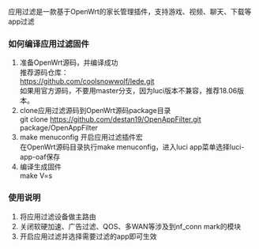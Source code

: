 
应用过滤是一款基于OpenWrt的家长管理插件，支持游戏、视频、聊天、下载等app过滤  
### 如何编译应用过滤固件
1. 准备OpenWrt源码，并编译成功  
   推荐源码仓库：  
   https://github.com/coolsnowwolf/lede.git  
   如果用官方源码，不要用master分支，因为luci版本不兼容，推荐18.06版本。  
2. clone应用过滤源码到OpenWrt源码package目录  
git clone https://github.com/destan19/OpenAppFilter.git package/OpenAppFilter  
3. make menuconfig 开启应用过滤插件宏  
    在OpenWrt源码目录执行make menuconfig，进入luci app菜单选择luci-app-oaf保存  
4. 编译生成固件  
    make V=s   
### 使用说明
1. 将应用过滤设备做主路由  
2. 关闭软硬加速、广告过滤、QOS、多WAN等涉及到nf_conn mark的模块  
3. 开启应用过滤并选择需要过滤的app即可生效  

